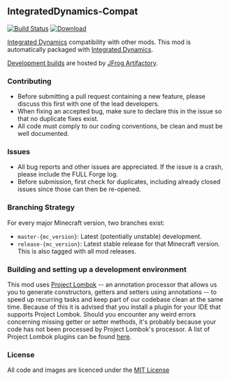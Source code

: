 ## IntegratedDynamics-Compat

[![Build Status](https://travis-ci.org/CyclopsMC/IntegratedDynamics-Compat.svg)](https://travis-ci.org/CyclopsMC/IntegratedDynamics-Compat)
[![Download](https://img.shields.io/maven-metadata/v/https/oss.jfrog.org/artifactory/simple/libs-release/org/cyclops/integrateddynamicscompat/IntegratedDynamicsCompat/maven-metadata.xml.svg) ](https://oss.jfrog.org/artifactory/simple/libs-release/org/cyclops/integrateddynamicscompat/IntegratedDynamicsCompat/)

[Integrated Dynamics](https://github.com/CyclopsMC/IntegratedDynamics) compatibility with other mods.
This mod is automatically packaged with [Integrated Dynamics](https://github.com/CyclopsMC/IntegratedDynamics).

[Development builds](https://oss.jfrog.org/artifactory/simple/libs-release/org/cyclops/integrateddynamicscompat/IntegratedDynamicsCompat/) are hosted by [JFrog Artifactory](https://www.jfrog.com/artifactory/).

### Contributing
* Before submitting a pull request containing a new feature, please discuss this first with one of the lead developers.
* When fixing an accepted bug, make sure to declare this in the issue so that no duplicate fixes exist.
* All code must comply to our coding conventions, be clean and must be well documented.

### Issues
* All bug reports and other issues are appreciated. If the issue is a crash, please include the FULL Forge log.
* Before submission, first check for duplicates, including already closed issues since those can then be re-opened.

### Branching Strategy

For every major Minecraft version, two branches exist:

* `master-{mc_version}`: Latest (potentially unstable) development.
* `release-{mc_version}`: Latest stable release for that Minecraft version. This is also tagged with all mod releases.

### Building and setting up a development environment

This mod uses [Project Lombok](http://projectlombok.org/) -- an annotation processor that allows us you to generate constructors, getters and setters using annotations -- to speed up recurring tasks and keep part of our codebase clean at the same time. Because of this it is advised that you install a plugin for your IDE that supports Project Lombok. Should you encounter any weird errors concerning missing getter or setter methods, it's probably because your code has not been processed by Project Lombok's processor. A list of Project Lombok plugins can be found [here](http://projectlombok.org/download.htm).

### License
All code and images are licenced under the [MIT License](https://github.com/CyclopsMC/IntegratedDynamics-Compat/blob/master-1.8/LICENSE.txt)
